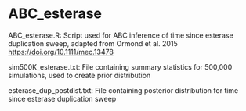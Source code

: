 # ABC_esterase

ABC_esterase.R: Script used for ABC inference of time since esterase duplication sweep, adapted from Ormond et al. 2015 https://doi.org/10.1111/mec.13478


sim500K_esterase.txt: File containing summary statistics for 500,000 simulations, used to create prior distribution 


esterase_dup_postdist.txt: File containing posterior distribution for time since esterase duplication sweep

